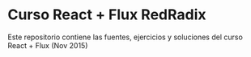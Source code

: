 # Curso React + Flux RedRadix

Este repositorio contiene las fuentes, ejercicios y soluciones del curso React + Flux (Nov 2015)

